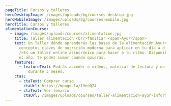 ```yaml
---
pageTitle: Cursos y talleres
heroDesktopImage: /images/uploads/bg/courses-desktop.jpg
heroMobileImage: /images/uploads/bg/courses-mobile.jpg
heroTitle: Cursos y talleres
alimentationCourse:
  - image: /images/uploads/courses/alimentation.jpg
    title: Taller alimentación <br/>familiar <span>Ayur</span>
    text: Un Taller dónde aprenderás las bases de la alimentación Ayurvédica y
      conceptos claves de nutrición moderna para aplicar en tu día a día.<br
      />Es un taller online asincrónico para hacer a tu ritmo. Disponible todo
      el año, te podés sumar cuando quieras.
    features:
      - featureText: Podrás acceder a videos, material de lectura y un foro de consultas
          durante 3 meses.
    ctas:
      - ctaText: Comprar curso
        ctaUrl: https://mpago.la/19eeQZ4
      - ctaText: Ver temario
        ctaUrl: /images/uploads/courses/taller-alimentacion-ayur-informacion.pdf
---
```


